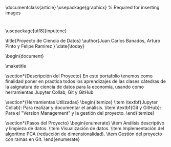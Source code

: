 \documentclass{article}
\usepackage{graphicx} % Required for inserting images

#
\usepackage[utf8]{inputenc}

\title{Proyecto de Ciencia de Datos}
\author{Juan Carlos Banados, Arturo Pinto y Felipe Ramirez }
\date{\today}

\begin{document}

\maketitle

\section*{Descripción del Proyecto}
En este portafolio tenemos como finalidad poner en practica todos los aprendizajes de las clases cátedras de la asignatura de ciencia de datos para la economia, usando como herramientas Jupyter Collab, Git y GitHub 

\section*{Herramientas Utilizadas}
\begin{itemize}
    \item \textbf{Jupyter Collab}: Para realizar y documentar el análisis.
    \item \textbf{Git y GitHub}: Para el "Version Management" y la gestión del proyecto.
\end{itemize}

\section*{Pasos del Proyecto}
\begin{enumerate}
    \item Análisis descriptivo y limpieza de datos.
    \item Visualización de datos.
    \item Implementación del algoritmo PCA (reducción de dimensionalidad).
    \item Gestión del proyecto con ramas en Git.
\end{enumerate}
